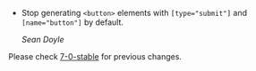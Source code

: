 *   Stop generating `<button>` elements with `[type="submit"]` and
    `[name="button"]` by default.

    *Sean Doyle*

Please check [7-0-stable](https://github.com/rails/rails/blob/7-0-stable/actionview/CHANGELOG.md) for previous changes.
